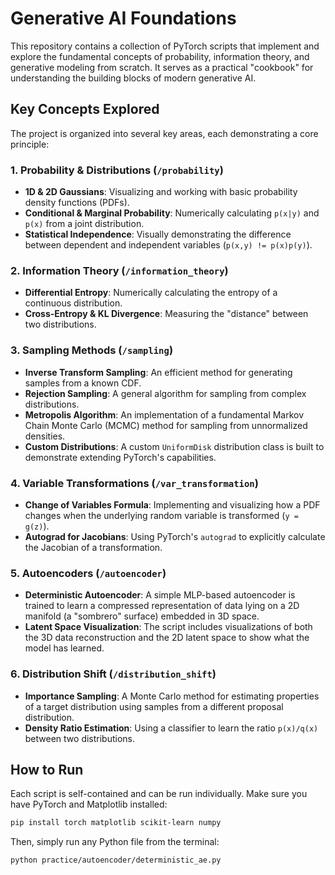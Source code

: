 # Generative AI Foundations

This repository contains a collection of PyTorch scripts that implement and explore the fundamental concepts of probability, information theory, and generative modeling from scratch. It serves as a practical "cookbook" for understanding the building blocks of modern generative AI.

## Key Concepts Explored

The project is organized into several key areas, each demonstrating a core principle:

### 1. Probability & Distributions (`/probability`)
- **1D & 2D Gaussians**: Visualizing and working with basic probability density functions (PDFs).
- **Conditional & Marginal Probability**: Numerically calculating `p(x|y)` and `p(x)` from a joint distribution.
- **Statistical Independence**: Visually demonstrating the difference between dependent and independent variables (`p(x,y) != p(x)p(y)`).

### 2. Information Theory (`/information_theory`)
- **Differential Entropy**: Numerically calculating the entropy of a continuous distribution.
- **Cross-Entropy & KL Divergence**: Measuring the "distance" between two distributions.

### 3. Sampling Methods (`/sampling`)
- **Inverse Transform Sampling**: An efficient method for generating samples from a known CDF.
- **Rejection Sampling**: A general algorithm for sampling from complex distributions.
- **Metropolis Algorithm**: An implementation of a fundamental Markov Chain Monte Carlo (MCMC) method for sampling from unnormalized densities.
- **Custom Distributions**: A custom `UniformDisk` distribution class is built to demonstrate extending PyTorch's capabilities.

### 4. Variable Transformations (`/var_transformation`)
- **Change of Variables Formula**: Implementing and visualizing how a PDF changes when the underlying random variable is transformed (`y = g(z)`).
- **Autograd for Jacobians**: Using PyTorch's `autograd` to explicitly calculate the Jacobian of a transformation.

### 5. Autoencoders (`/autoencoder`)
- **Deterministic Autoencoder**: A simple MLP-based autoencoder is trained to learn a compressed representation of data lying on a 2D manifold (a "sombrero" surface) embedded in 3D space.
- **Latent Space Visualization**: The script includes visualizations of both the 3D data reconstruction and the 2D latent space to show what the model has learned.

### 6. Distribution Shift (`/distribution_shift`)
- **Importance Sampling**: A Monte Carlo method for estimating properties of a target distribution using samples from a different proposal distribution.
- **Density Ratio Estimation**: Using a classifier to learn the ratio `p(x)/q(x)` between two distributions.

## How to Run

Each script is self-contained and can be run individually. Make sure you have PyTorch and Matplotlib installed:

```sh
pip install torch matplotlib scikit-learn numpy
```
Then, simply run any Python file from the terminal:
```sh
python practice/autoencoder/deterministic_ae.py
```